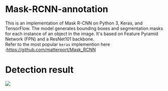 # Mask-RCNN-annotation
This is an implementation of Mask R-CNN on Python 3, Keras, and TensorFlow. The model generates bounding boxes and segmentation masks for each instance of an object in the image. It's based on Feature Pyramid Network (FPN) and a ResNet101 backbone.<br />
Refer to the most popular `keras` implemention here :https://github.com/matterport/Mask_RCNN
# Detection result
![](https://github.com/ming71/Mask-RCNN-annotation/blob/master/output/0.12115130413024355.jpg)

